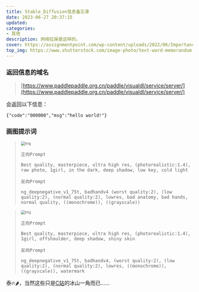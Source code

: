 ```yaml
---
title: Stable_Diffusion信息备忘录
date: 2023-06-27 20:37:15
updated:
categories: 
- 其他
description: 网络拉屎是这样的。
cover: https://assignmentpoint.com/wp-content/uploads/2022/06/Importance-of-Memorandum.webp
top_img: https://www.shutterstock.com/image-photo/text-word-memorandum-brown-wooden-260nw-1905010969.jpg
---
```


### 返回信息的域名

> [https://www.paddlepaddle.org.cn/paddle/visualdl/service/server/](https://www.paddlepaddle.org.cn/paddle/visualdl/service/server/)

会返回以下信息：

`{"code":"000000","msg":"hello world!"}`

### 画图提示词

> <img src="https://cdn.jsdelivr.net/gh/01Petard/imageURL@main/img/3aa78ec6a51b882cf06ee69ae7c3f88a8aee3017.jpg@1256w_!web-article-pic.webp" alt="img" style="zoom: 67%;" />
>
> `正向Prompt`
>
> ```
> Best quality, masterpiece, ultra high res, (photorealistic:1.4), raw photo, 1girl, in the dark, deep shadow, low key, cold light
> ```
>
> `反向Prompt`
>
> ```
> ng_deepnegative_v1_75t, badhandv4 (worst quality:2), (low quality:2), (normal quality:2), lowres, bad anatomy, bad hands, normal quality, ((monochrome)), ((grayscale))
> ```
>

> <img src="https://cdn.jsdelivr.net/gh/01Petard/imageURL@main/img/cab21a9d282acc94a857a41576a5d882dfdfbdbe.jpg@1256w_!web-article-pic.webp" alt="img" style="zoom:67%;" />
>
> `正向Prompt`
>
> ```
> Best quality, masterpiece, ultra high res, (photorealistic:1.4), 1girl, offshoulder, deep shadow, shiny skin
> ```
>
> `反向Prompt`
>
> ```
> ng_deepnegative_v1_75t, badhandv4, (worst quality:2), (low quality:2), (normal quality:2), lowres, ((monochrome)), ((grayscale)), watermark
> ```
>

泰🔥🌶，当然这些只是[C站](https://civitai.com)的冰山一角而已……